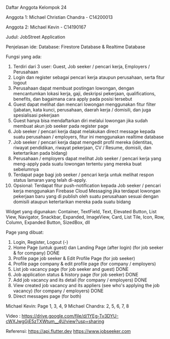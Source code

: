Daftar Anggota Kelompok 24

Anggota 1: Michael Christian Chandra - C14200013

Anggota 2: Michael Kevin - C14190167

Judul: JobStreet Application

Penjelasan ide:
Database: Firestore Database & Realtime Database

Fungsi yang ada:
1.	Terdiri dari 3 user: Guest, Job seeker / pencari kerja, Employers / Perusahaan
2.	Login dan register sebagai pencari kerja ataupun perusahaan, serta fitur logout
3.	Perusahaan dapat membuat postingan lowongan, dengan mencantumkan lokasi kerja, gaji, deskripsi pekerjaan, qualifications, benefits, dan bagaimana cara apply pada posisi tersebut
4.	Guest dapat melihat dan mencari lowongan menggunakan fitur filter (jabatan, kata kunci, perusahaan, daerah kerja / domisili, dan juga spesialisasi pekerjaan 
5.	Guest hanya bisa mendaftarkan diri melalui lowongan jika sudah membuat akun job seeker pada register page
6.	Job seeker / pencari kerja dapat melakukan direct message kepada suatu perusahaan / employers, fitur ini menggunakan realtime database
7.	Job seeker / pencari kerja dapat mengedit profil mereka (identitas, riwayat pendidikan, riwayat pekerjaan, CV / Resume, domisili, dan ketertarikan pada bidang)
8.	Perusahaan / employers dapat melihat Job seeker / pencari kerja yang meng-apply pada suatu lowongan tertentu yang mereka buat sebelumnya
9.	Terdapat page bagi job seeker / pencari kerja untuk melihat respon status lamaran yang telah di-apply.
10.	Opsional: Terdapat fitur push-notification kepada Job seeker / pencari kerja menggunakan Firebase Cloud Messaging jika terdapat lowongan pekerjaan baru yang di publish oleh suatu perusahaan sesuai dengan domisili ataupun ketertarikan mereka pada suatu bidang

Widget yang digunakan:
Container, TextField, Text, Elevated Button, List View, Navigator, Snackbar, Expanded, ImageView, Card, List Tile, Icon, Row, Column, Expanded Button, SizedBox, dll

Page yang dibuat:
1.	Login, Register, Logout (-)
2.	Home Page (untuk guest) dan Landing Page (after login) (for job seeker & for company) DONE
3.	Profile page job seeker & Edit Profile Page (for job seeker)
4.	Profile page company & edit profile page (for company / employers)
5.	List job vacancy page (for job seeker and guest) DONE
6.	Job application status  & history page (for job seeker) DONE
7.	Add job vacancy and its detail (for company / employers) DONE
8.	View created job vacancy and its appliers (see who's applying the job vacancy) (for company / employers) DONE
9.	Direct messages page (for both)
	
Michael Kevin: Page 1, 3, 4, 9
Michael Chandra: 2, 5, 6, 7, 8

Video : https://drive.google.com/file/d/1YEg-Tv3DYU-cWXJwgGjE5zTXWtum__4U/view?usp=sharing


Referensi:
https://api.flutter.dev
https://www.jobseeker.com

